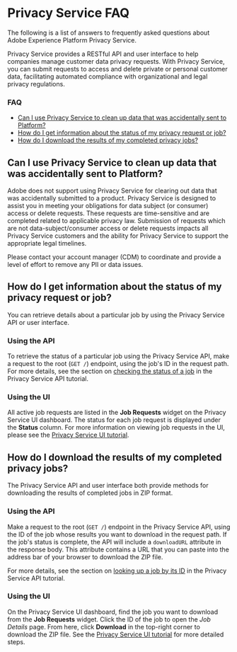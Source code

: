 # Privacy Service FAQ

The following is a list of answers to frequently asked questions about Adobe Experience Platform Privacy Service.

Privacy Service provides a RESTful API and user interface to help companies manage customer data privacy requests. With Privacy Service, you can submit requests to access and delete private or personal customer data, facilitating automated compliance with organizational and legal privacy regulations.

### FAQ

- [Can I use Privacy Service to clean up data that was accidentally sent to Platform?](#can-i-use-privacy-service-to-clean-up-data-that-was-accidentally-sent-to-platform)
- [How do I get information about the status of my privacy request or job?](#how-do-i-get-information-about-the-status-of-my-privacy-request-or-job)
- [How do I download the results of my completed privacy jobs?](#how-do-i-download-the-results-of-my-completed-privacy-jobs)

## Can I use Privacy Service to clean up data that was accidentally sent to Platform?

Adobe does not support using Privacy Service for clearing out data that was accidentally submitted to a product. Privacy Service is designed to assist you in meeting your obligations for data subject (or consumer) access or delete requests. These requests are time-sensitive and are completed related to applicable privacy law. Submission of requests which are not data-subject/consumer access or delete requests impacts all Privacy Service customers and the ability for Privacy Service to support the appropriate legal timelines.

Please contact your account manager (CDM) to coordinate and provide a level of effort to remove any PII or data issues.

## How do I get information about the status of my privacy request or job?

You can retrieve details about a particular job by using the Privacy Service API or user interface.

### Using the API

To retrieve the status of a particular job using the Privacy Service API, make a request to the root (`GET /`) endpoint, using the job's ID in the request path. For more details, see the section on [checking the status of a job](../tutorials/privacy_service_tutorial/privacy_service_api_tutorial.md) in the Privacy Service API tutorial.

### Using the UI

All active job requests are listed in the **Job Requests** widget on the Privacy Service UI dashboard. The status for each job request is displayed under the **Status** column. For more information on viewing job requests in the UI, please see the [Privacy Service UI tutorial](../tutorials/privacy_service_tutorial/privacy_service_ui_tutorial.md).

## How do I download the results of my completed privacy jobs?

The Privacy Service API and user interface both provide methods for downloading the results of completed jobs in ZIP format.

### Using the API

Make a request to the root (`GET /`) endpoint in the Privacy Service API, using the ID of the job whose results you want to download in the request path. If the job's status is complete, the API will include a `downloadURL` attribute in the response body. This attribute contains a URL that you can paste into the address bar of your browser to download the ZIP file.

For more details, see the section on [looking up a job by its ID](../tutorials/privacy_service_tutorial/privacy_service_api_tutorial.md#check-the-status-of-a-job) in the Privacy Service API tutorial.

### Using the UI

On the Privacy Service UI dashboard, find the job you want to download from the **Job Requests** widget. Click the ID of the job to open the _Job Details_ page. From here, click **Download** in the top-right corner to download the ZIP file. See the [Privacy Service UI tutorial](../tutorials/privacy_service_tutorial/privacy_service_ui_tutorial.md) for more detailed steps.
